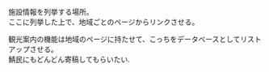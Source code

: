 施設情報を列挙する場所。  
ここに列挙した上で、地域ごとのページからリンクさせる。  
  
観光案内の機能は地域のページに持たせて、こっちをデータベースとしてリストアップさせる。  
鯖民にもどんどん寄稿してもらいたい.
